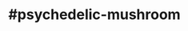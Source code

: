 ---
title: "#psychedelic-mushroom"
hashtag: "psychedelic-mushroom"
tags:
  - Psychedelic
  - Mushroom
---